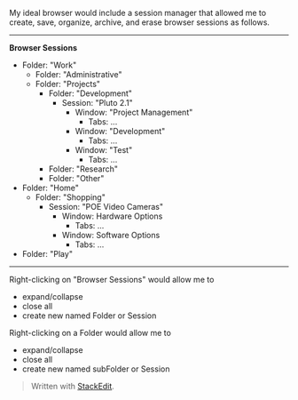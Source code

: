 My ideal browser would include a session manager that allowed me to create, save, organize, archive, and erase browser sessions as follows.
___
**Browser Sessions**
* Folder: "Work"
	* Folder: "Administrative"
	* Folder: "Projects"
		* Folder: "Development"
			* Session: "Pluto 2.1"
				* Window: "Project Management"
					* Tabs: ...
				* Window: "Development"
					* Tabs: ...
				* Window: "Test"
					* Tabs: ...
		* Folder: "Research"
		* Folder: "Other"
* Folder: "Home"
	* Folder: "Shopping"
		* Session: "POE Video Cameras"
			* Window: Hardware Options
				* Tabs: ...
			* Window: Software Options
				* Tabs: ...
* Folder: "Play"

___
Right-clicking on "Browser Sessions" would allow me to 

 - expand/collapse
 - close all
 - create new named Folder or Session
 
 Right-clicking on a Folder would allow me to
 
 - expand/collapse
 - close all
 - create new named subFolder or Session

> Written with [StackEdit](https://stackedit.io/).
<!--stackedit_data:
eyJoaXN0b3J5IjpbLTgyODc0MTk2MSwxMTQ5ODIwNDA2XX0=
-->